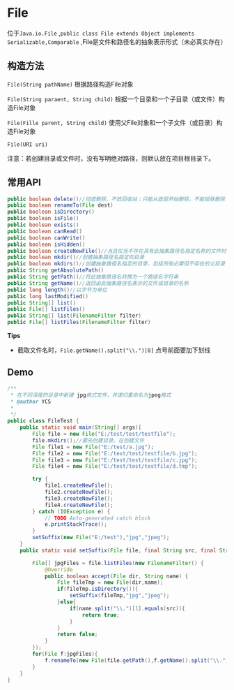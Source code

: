 # File

位于`Java.io.File` ,`public class File extends Object implements Serializable,Comparable` ,File是文件和路径名的抽象表示形式（未必真实存在）

## 构造方法

`File(String pathName)` 根据路径构造File对象

`File(String paraent, String child)` 根据一个目录和一个子目录（或文件）构造File对象

`File(Fille parent, String child)` 使用父File对象和一个子文件（或目录）构造File对象

`File(URI uri)`

注意：若创建目录或文件时，没有写明绝对路径，则默认放在项目根目录下。

## 常用API

```java
public boolean delete()//彻底删除，不放回收站；只能从底层开始删除，不能级联删除
public boolean renameTo(File dest)
public boolean isDirectory()
public boolean isFile()
public boolean exists()
public boolean canRead()
public boolean canWrite()
public boolean isHidden()
public boolean createNewFile()//当且仅当不存在具有此抽象路径名指定名称的文件时，不可分地创建一个新的空文件。
public boolean mkdir()//创建抽象路径名指定的目录
public boolean mkdirs()//创建抽象路径名指定的目录，包括所有必需但不存在的父目录
public String getAbsolutePath()
public String getPath()//将此抽象路径名转换为一个路径名字符串
public String getName()//返回由此抽象路径名表示的文件或目录的名称
public long length()//以字节为单位
public long lastModified()
public String[] list()
public File[] listFiles()
public String[] list(FilenameFilter filter)
public File[] listFiles(FilenameFilter filter)
```

**Tips**

* 截取文件名时，`File.getName().split("\\.")[0]` 点号前面要加下划线

## Demo

```java
/**
 * 在不同深度的目录中新建 jpg格式文件，并递归重命名为jpeg格式
 * @author YCS
 *
 */
public class FileTest {
    public static void main(String[] args){
        File file = new File("E:/test/test/testfile");
        file.mkdirs();//要先创建目录，在创建文件
        File file1 = new File("E:/test/a.jpg");
        File file2 = new File("E:/test/test/testfile/b.jpg");
        File file3 = new File("E:/test/test/testfile/c.jpg");
        File file4 = new File("E:/test/test/testfile/d.tmp");

        try {
            file1.createNewFile();
            file2.createNewFile();
            file3.createNewFile();
            file4.createNewFile();
        } catch (IOException e) {
            // TODO Auto-generated catch block
            e.printStackTrace();
        }
        setSuffix(new File("E:/test"),"jpg","jpeg");
    }
    public static void setSuffix(File file, final String src, final String dest){

        File[] jpgFiles = file.listFiles(new FilenameFilter() {
            @Override
            public boolean accept(File dir, String name) {
                File fileTmp = new File(dir,name);
                if(fileTmp.isDirectory()){
                    setSuffix(fileTmp,"jpg","jpeg");
                }else{
                    if(name.split("\\.")[1].equals(src)){
                        return true;
                    }
                }
                return false;
            }
        });
        for(File f:jpgFiles){
            f.renameTo(new File(file.getPath(),f.getName().split("\\.")[0]+"."+dest));//修改后缀名
        }
    }
}
```




